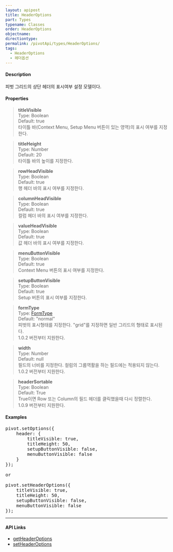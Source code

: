 ```yaml
---
layout: apipost
title: HeaderOptions
part: Types
typename: Classes
order: HeaderOptions
objectname: 
directiontype: 
permalink: /pivotApi/types/HeaderOptions/
tags: 
  - HeaderOptions
  - 헤더옵션
---
```


#### Description
피벗 그리드의 상단 헤더의 표시여부 설정 모델이다.

#### Properties

> **titleVisible**  
> Type: Boolean   
> Default: true       
> 타이틀 바(Context Menu, Setup Menu 버튼이 있는 영역)의 표시 여부를 지정한다.  

> **titleHeight**  
> Type: Number   
> Default: 20       
> 타이틀 바의 높이를 지정한다.  

> **rowHeadVisible**  
> Type: Boolean   
> Default: true       
> 행 헤더 바의 표시 여부를 지정한다.  

> **columnHeadVisible**  
> Type: Boolean   
> Default: true       
> 컬럼 헤더 바의 표시 여부를 지정한다.  

> **valueHeadVisible**  
> Type: Boolean   
> Default: true       
> 값 헤더 바의 표시 여부를 지정한다.  

> **menuButtonVisible**  
> Type: Boolean   
> Default: true       
> Context Menu 버튼의 표시 여부를 지정한다.  

> **setupButtonVisible**  
> Type: Boolean   
> Default: true       
> Setup 버튼의 표시 여부를 지정한다.  

<a name="formType"></a>
> **formType**  
> Type: [FormType](/pivotApi/types/FormType/)   
> Default: "normal"       
> 피벗의 표시형태를 지정한다. "grid"를 지정하면 일반 그리드의 형태로 표시된다.    
> 1.0.2 버전부터 지원한다.    

<a name="width"></a>
> **width**  
> Type: Number   
> Default: null       
> 필드의 너비를 지정한다. 컬럼의 그룹역활을 하는 필드에는 적용되지 않는다.       
> 1.0.2 버전부터 지원한다.    

<a name="headerSortable"></a>
> **headerSortable**  
> Type: Boolean   
> Default: True  
> True이면 Row 또는 Column의 필드 헤더를 클릭했을때 다시 정렬한다.  
> 1.0.9 버전부터 지원한다.

#### Examples   

<pre class="prettyprint">
pivot.setOptions({
    header: {
        titleVisible: true,
        titleHeight: 50,
        setupButtonVisible: false,
        menuButtonVisible: false
    }
});

or

pivot.setHeaderOptions({
    titleVisible: true,
    titleHeight: 50,
    setupButtonVisible: false,
    menuButtonVisible: false
});
</pre>

---

#### API Links

* [getHeaderOptions](/pivotApi/RealPivot/getHeaderOptions/)   
* [setHeaderOptions](/pivotApi/RealPivot/setHeaderOptions/)   


